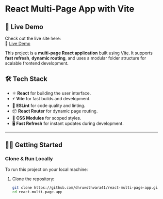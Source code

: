 # React Multi-Page App with Vite

## 🚀 Live Demo

Check out the live site here:  
🔗 [Live Demo](https://react-multi-page-app-two.vercel.app)

This project is a **multi-page React application** built using [Vite](https://vitejs.dev/). It supports **fast refresh**, **dynamic routing**, and uses a modular folder structure for scalable frontend development.

## 🛠️ Tech Stack

- ⚛️ **React** for building the user interface.
- ⚡ **Vite** for fast builds and development.
- 🧪 **ESLint** for code quality and linting.
- 📦 **React Router** for dynamic page routing.
- 📁 **CSS Modules** for scoped styles.
- 🖥️ **Fast Refresh** for instant updates during development.

---

## 🧑‍💻 Getting Started

### Clone & Run Locally

To run this project on your local machine:

1. Clone the repository:

   ```bash
   git clone https://github.com/dhruvsthvara41/react-multi-page-app.git
   cd react-multi-page-app
